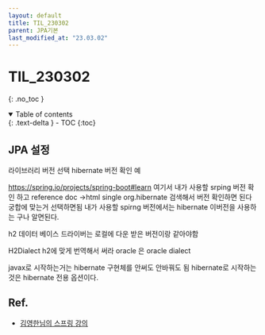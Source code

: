```yaml
---
layout: default
title: TIL_230302
parent: JPA기본
last_modified_at: "23.03.02"
---
```


# TIL_230302
{: .no_toc }

<details open markdown="block">
  <summary>
    Table of contents
  </summary>
  {: .text-delta }
- TOC
{:toc}
</details>

## JPA 설정
라이브러리 버전 선택
hibernate 버전 확인 예

https://spring.io/projects/spring-boot#learn
여기서 내가 사용할 srping 버전 확인 하고 reference doc ->html single 
org.hibernate 검색해서 버전 확인하면 된다 궁합에 맞는거 선택하면됨
내가 사용할 spirng 버전에서는 hibernate 이버전을 사용하는 구나 알면된다.

h2 데이터 베이스 드라이버는 로컬에 다운 받은 버전이랑 같아야함


H2Dialect h2에 맞게 번역해서 써라
oracle 은 oracle dialect

javax로 시작하는거는 hibernate 구현체를 안써도 안바꿔도 됨
hibernate로 시작하는것은 hibernate 전용 옵션이다.



## Ref.
- <a href="https://www.inflearn.com/course/%EC%8A%A4%ED%94%84%EB%A7%81-mvc-2/dashboard">김영한님의 스프링 강의</a>
